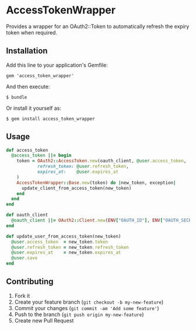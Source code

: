 # AccessTokenWrapper

Provides a wrapper for an OAuth2::Token to automatically refresh the expiry token when required.

## Installation

Add this line to your application's Gemfile:

    gem 'access_token_wrapper'

And then execute:

    $ bundle

Or install it yourself as:

    $ gem install access_token_wrapper

## Usage

```ruby
def access_token
  @access_token ||= begin
    token = OAuth2::AccessToken.new(oauth_client, @user.access_token,
            refresh_token: @user.refresh_token,
            expires_at:    @user.expires_at
    )
    AccessTokenWrapper::Base.new(token) do |new_token, exception|
      update_client_from_access_token(new_token)
    end
  end
end

def oauth_client 
  @oauth_client ||= OAuth2::Client.new(ENV["OAUTH_ID"], ENV["OAUTH_SECRET"], site: "https://api.tradegecko.com")
end

def update_user_from_access_token(new_token)
  @user.access_token  = new_token.token
  @user.refresh_token = new_token.refresh_token
  @user.expires_at    = new_token.expires_at
  @user.save
end
```

## Contributing

1. Fork it
2. Create your feature branch (`git checkout -b my-new-feature`)
3. Commit your changes (`git commit -am 'Add some feature'`)
4. Push to the branch (`git push origin my-new-feature`)
5. Create new Pull Request
